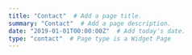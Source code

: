 ```yaml
---
title: "Contact"  # Add a page title.
summary: "Contact"  # Add a page description.
date: "2019-01-01T00:00:00Z"  # Add today's date.
type: "contact"  # Page type is a Widget Page
---
```

